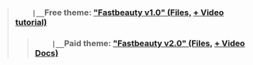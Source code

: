 > ### `    |__`Free theme: ["Fastbeauty v1.0" (Files,](https://github.com/VideoCovery/FastbeautyWordpressTheme) [+ Video tutorial)](https://youtube.com/@VideoCovery)
> > ### `    |__`Paid theme: ["Fastbeauty v2.0" (Files,](#) [+ Video Docs)](https://youtube.com/@VideoCovery)
> > 

